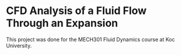 # CFD Analysis of a Fluid Flow Through an Expansion

This project was done for the MECH301 Fluid Dynamics course at Koc University.
